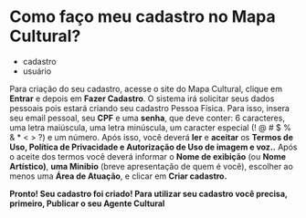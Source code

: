 # Como faço meu cadastro no Mapa Cultural?

- cadastro
- usuário


Para criação do seu cadastro, acesse o site do Mapa Cultural, clique em <b>Entrar</b> e depois em <b>Fazer Cadastro</b>. O sistema irá solicitar seus dados pessoais pois estará criando seu cadastro Pessoa Física. Para isso, insera seu email pessoal, seu <b>CPF</b> e uma <b>senha</b>, que deve conter: 6 caracteres, uma letra maiúscula, uma letra minúscula, um caracter especial (! @ # $ % & * < > ?) e um número. 
Após isso, você deverá <b>ler</b> e <b>aceitar</b> os <b>Termos de Uso, Política de Privacidade e Autorização de Uso de imagem e voz..</b> 
Após o aceite dos termos você deverá informar o <b>Nome de exibição</b> (ou <b>Nome Artístico)</b>, <b>uma Minibio</b> (breve apresentação de quem é você), escolher ao menos uma <b>Área de Atuação</b>, e clicar em <b>Criar cadastro.</b> 

<b>Pronto! Seu cadastro foi criado! Para utilizar seu cadastro você precisa, primeiro, Publicar o seu Agente Cultural</b>

